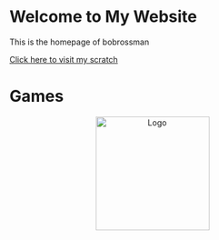 <html>
  <head>
    <title>Mitchell's Official Site</title>
  </head>
  <body>
    <h1>Welcome to My Website</h1>
    <p>This is the homepage of bobrossman</p>
  </body>
</html>

<a href="https://scratch.mit.edu/users/Davies545/">Click here to visit my scratch</a>

<h1>Games</h1>

<center>
<a href="https://bobrossman25.github.io/games.md/">
  <img src="https://raw.githubusercontent.com/UGPS-Admin/UGPS-Admin.github.io/main/costume1.svg" alt="Logo" style="width: 200px; height: 200px;" />
</a>
</center>
